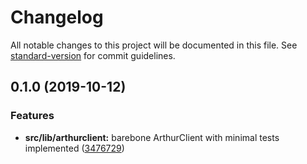 # Changelog

All notable changes to this project will be documented in this file. See [standard-version](https://github.com/conventional-changelog/standard-version) for commit guidelines.

## 0.1.0 (2019-10-12)


### Features

* **src/lib/arthurclient:** barebone ArthurClient with minimal tests implemented ([3476729](https://github.com/arthurintelligence/arthur-js/commit/3476729))
